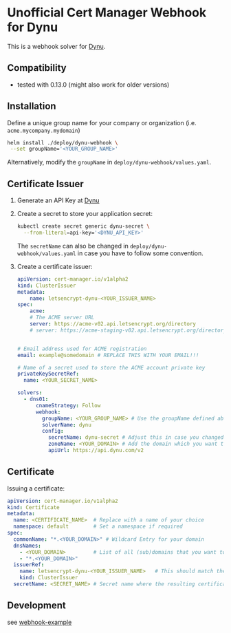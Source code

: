 # Unofficial Cert Manager Webhook for Dynu

This is a webhook solver for [Dynu](https://www.dynu.com/).

## Compatibility

* tested with 0.13.0 (might also work for older versions)

## Installation

Define a unique group name for your company or organization (i.e. `acme.mycompany.mydomain`)

```bash
helm install ./deploy/dynu-webhook \
 --set groupName='<YOUR_GROUP_NAME>'
```

Alternatively, modify the `groupName` in `deploy/dynu-webhook/values.yaml`.

## Certificate Issuer

1. Generate an API Key at [Dynu](https://www.dynu.com/en-US/ControlPanel/APICredentials)

2. Create a secret to store your application secret:

    ```bash
    kubectl create secret generic dynu-secret \
      --from-literal=api-key='<DYNU_API_KEY>'
    ```

    The `secretName` can also be changed in `deploy/dynu-webhook/values.yaml` in case you have to follow some convention. 

3. Create a certificate issuer:

    ```yaml
    apiVersion: cert-manager.io/v1alpha2
    kind: ClusterIssuer
    metadata:
        name: letsencrypt-dynu-<YOUR_ISSUER_NAME>
    spec:
        acme:
        # The ACME server URL
        server: https://acme-v02.api.letsencrypt.org/directory              # Use this for prod
        # server: https://acme-staging-v02.api.letsencrypt.org/directory    # Use this for staging/testing


    # Email address used for ACME registration
    email: example@somedomain # REPLACE THIS WITH YOUR EMAIL!!!

    # Name of a secret used to store the ACME account private key
    privateKeySecretRef:
      name: <YOUR_SECRET_NAME>

    solvers:
      - dns01:
          cnameStrategy: Follow
          webhook:
            groupName: <YOUR_GROUP_NAME> # Use the groupName defined above
            solverName: dynu
            config:
              secretName: dynu-secret # Adjust this in case you changed the secretName
              zoneName: <YOUR_DOMAIN> # Add the domain which you want to create certiciates for
              apiUrl: https://api.dynu.com/v2
    ```

## Certificate

Issuing a certificate:

```yaml
apiVersion: cert-manager.io/v1alpha2
kind: Certificate
metadata:
  name: <CERTIFICATE_NAME>  # Replace with a name of your choice
  namespace: default        # Set a namespace if required
spec:
  commonName: "*.<YOUR_DOMAIN>" # Wildcard Entry for your domain
  dnsNames:
    - <YOUR_DOMAIN>         # List of all (sub)domains that you want to include in the cert
    - "*.<YOUR_DOMAIN>"
  issuerRef:
    name: letsencrypt-dynu-<YOUR_ISSUER_NAME>   # This should match the issuer you defined earlier
    kind: ClusterIssuer
  secretName: <SECRET_NAME> # Secret name where the resulting certificate is saved in
```

## Development

see [webhook-example](https://github.com/cert-manager/webhook-example)